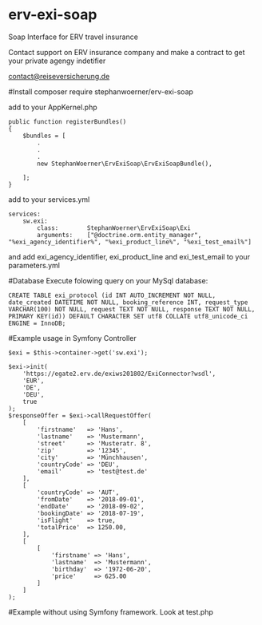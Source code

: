 # erv-exi-soap
Soap Interface for ERV travel insurance 

Contact support on ERV insurance company and make a contract to get your private agengy indetifier

contact@reiseversicherung.de

#Install
composer require stephanwoerner/erv-exi-soap

add to your AppKernel.php 
```` 
public function registerBundles()
{
    $bundles = [
        .
        .
        .
        new StephanWoerner\ErvExiSoap\ErvExiSoapBundle(),
    
    ];
}
````
add to your services.yml
````
services:
    sw.exi:
        class:        StephanWoerner\ErvExiSoap\Exi
        arguments:    ["@doctrine.orm.entity_manager", "%exi_agency_identifier%", "%exi_product_line%", "%exi_test_email%"]

````
and add exi_agency_identifier, exi_product_line and exi_test_email to your parameters.yml

#Database
Execute folowing query on your MySql database:

````
CREATE TABLE exi_protocol (id INT AUTO_INCREMENT NOT NULL, date_created DATETIME NOT NULL, booking_reference INT, request_type VARCHAR(100) NOT NULL, request TEXT NOT NULL, response TEXT NOT NULL, PRIMARY KEY(id)) DEFAULT CHARACTER SET utf8 COLLATE utf8_unicode_ci ENGINE = InnoDB;
````

#Example usage in Symfony Controller
````
$exi = $this->container->get('sw.exi');

$exi->init(
    'https://egate2.erv.de/exiws201802/ExiConnector?wsdl',
    'EUR',
    'DE',
    'DEU',
    true
);
$responseOffer = $exi->callRequestOffer(
    [
        'firstname'   => 'Hans',
        'lastname'    => 'Mustermann',
        'street'      => 'Musteratr. 8',
        'zip'         => '12345',
        'city'        => 'Münchhausen',
        'countryCode' => 'DEU',
        'email'       => 'test@test.de'
    ],
    [
        'countryCode' => 'AUT',
        'fromDate'    => '2018-09-01',
        'endDate'     => '2018-09-02',
        'bookingDate' => '2018-07-19',
        'isFlight'    => true,
        'totalPrice'  => 1250.00,
    ],
    [
        [
            'firstname' => 'Hans',
            'lastname'  => 'Mustermann',
            'birthday'  => '1972-06-20',
            'price'     => 625.00
        ]
    ]
);
````

#Example without using Symfony framework.
Look at test.php

